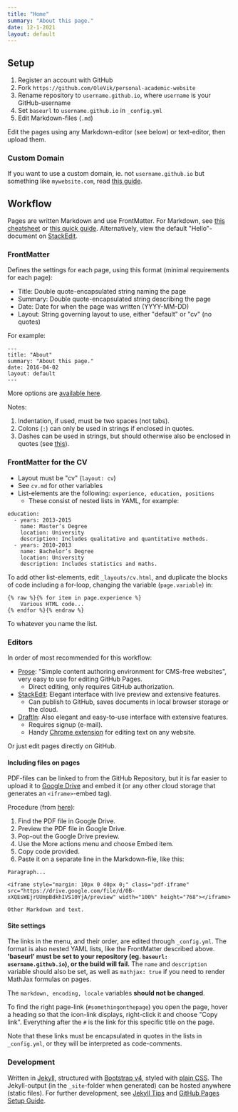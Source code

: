 ```yaml
---
title: "Home"
summary: "About this page."
date: 12-1-2021
layout: default
---
```



## Setup

1. Register an account with GitHub
2. Fork `https://github.com/OleVik/personal-academic-website`
3. Rename repository to `username.github.io`, where `username` is your GitHub-username
4. Set `baseurl` to `username.github.io` in `_config.yml`
5. Edit Markdown-files (`.md`)

Edit the pages using any Markdown-editor (see below) or text-editor, then upload them.

### Custom Domain
If you want to use a custom domain, ie. not `username.github.io` but something like `mywebsite.com`, read [this guide](https://help.github.com/articles/using-a-custom-domain-with-github-pages/).

## Workflow
Pages are written Markdown and use FrontMatter. For Markdown, see [this cheatsheet](http://ricostacruz.com/cheatsheets/markdown.html) or [this quick guide](https://milanaryal.com/2015/writing-on-github-pages-and-jekyll-using-markdown/). Alternatively, view the default "Hello"-document on [StackEdit](https://stackedit.io/editor).

### FrontMatter
Defines the settings for each page, using this format (minimal requirements for each page):

- Title: Double quote-encapsulated string naming the page
- Summary: Double quote-encapsulated string describing the page
- Date: Date for when the page was written (YYYY-MM-DD)
- Layout: String governing layout to use, either "default" or "cv" (no quotes)

For example:

```
---
title: "About"
summary: "About this page."
date: 2016-04-02
layout: default
---
```

More options are [available here](https://jekyllrb.com/docs/frontmatter/).

Notes:

1. Indentation, if used, must be two spaces (not tabs).
2. Colons (`:`) can only be used in strings if enclosed in quotes.
3. Dashes can be used in strings, but should otherwise also be enclosed in quotes (see [this](https://docs.saltstack.com/en/latest/topics/yaml/)).

### FrontMatter for the CV
- Layout must be "cv" (`layout: cv`)
- See `cv.md` for other variables
- List-elements are the following: `experience, education, positions`
	- These consist of nested lists in YAML, for example:

```
education:
  - years: 2013-2015
    name: Master’s Degree
    location: University
    description: Includes qualitative and quantitative methods.
  - years: 2010-2013
    name: Bachelor’s Degree
    location: University
    description: Includes statistics and maths.
```

To add other list-elements, edit `_layouts/cv.html`, and duplicate the blocks of code including a for-loop, changing the variable (`page.variable`) in:

```
{% raw %}{% for item in page.experience %}
	Various HTML code...
{% endfor %}{% endraw %}
```

To whatever you name the list.

### Editors
In order of most recommended for this workflow:

- [Prose](http://prose.io/#about): "Simple content authoring environment for CMS-free websites", very easy to use for editing GitHub Pages.
	- Direct editing, only requires GitHub authorization.
- [StackEdit](https://stackedit.io/): Elegant interface with live preview and extensive features.
	- Can publish to GitHub, saves documents in local browser storage or the cloud.
- [DraftIn](http://docs.withdraft.com/): Also elegant and easy-to-use interface with extensive features.
	- Requires signup (e-mail).
	- Handy [Chrome extension](https://chrome.google.com/webstore/detail/draft/amlbbbgcijmiooecobhkjblcdkjldmdk) for editing text on any website.

Or just edit pages directly on GitHub.

#### Including files on pages
PDF-files can be linked to from the GitHub Repository, but it is far easier to upload it to [Google Drive](https://drive.google.com/drive/) and embed it (or any other cloud storage that generates an `<iframe>`-embed tag).

Procedure (from [here](http://www.steegle.com/websites/google-sites-howtos/embed-drive-pdf)):

1. Find the PDF file in Google Drive.
2. Preview the PDF file in Google Drive.
3. Pop-out the Google Drive preview.
4. Use the More actions menu and choose Embed item.
5. Copy code provided.
6. Paste it on a separate line in the Markdown-file, like this:

```
Paragraph...

<iframe style="margin: 10px 0 40px 0;" class="pdf-iframe" src="https://drive.google.com/file/d/0B-xXQEsWEjrUUmpBdkhIVS10YjA/preview" width="100%" height="768"></iframe>

Other Markdown and text.
```

#### Site settings
The links in the menu, and their order, are edited through `_config.yml`. The format is also nested YAML lists, like the FrontMatter described above. **'baseurl' must be set to your repository (eg. `baseurl: username.github.io`), or the build will fail.** The `name` and `description` variable should also be set, as well as `mathjax: true` if you need to render MathJax formulas on pages.

The `markdown, encoding, locale` variables **should not be changed**.

To find the right page-link (`#somethingonthepage`) you open the page, hover a heading so that the icon-link displays, right-click it and choose "Copy link". Everything after the `#` is the link for this specific title on the page.

Note that these links must be encapsulated in quotes in the lists in `_config.yml`, or they will be interpreted as code-comments.

### Development
Written in [Jekyll](http://jekyllrb.com/), structured with [Bootstrap v4](http://getbootstrap.com/), styled with [plain CSS](http://www.css3-tutorial.net/introduction/what-is-css/). The Jekyll-output (in the `_site`-folder when generated) can be hosted anywhere (static files). For further development, see [Jekyll Tips](http://jekyll.tips/) and [GitHub Pages Setup Guide](http://jmcglone.com/guides/github-pages/).

